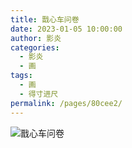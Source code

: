 ```yaml
---
title: 戬心车问卷
date: 2023-01-05 10:00:00
author: 影炎
categories: 
  - 影炎
  - 画
tags: 
  - 画
  - 得寸进尺
permalink: /pages/80cee2/
---
```


![戬心车问卷](/img/yingyan/戬心车问卷.png)
